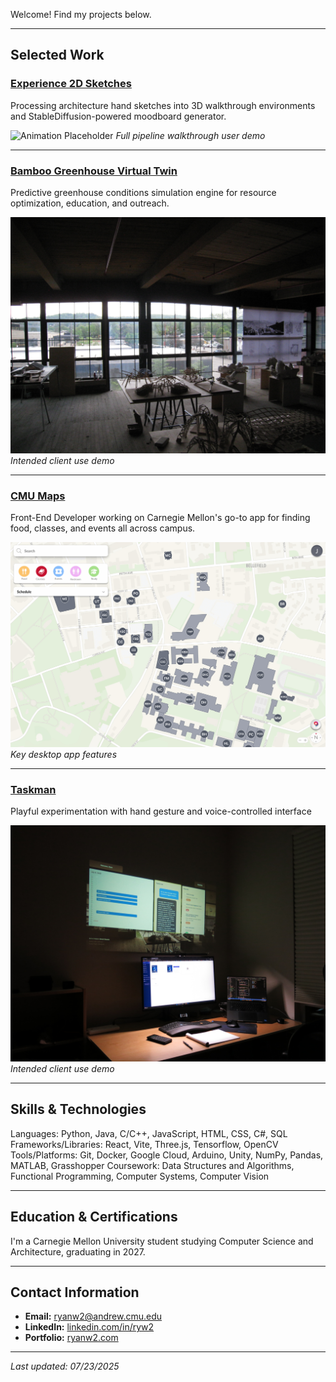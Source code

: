 Welcome! Find my projects below.

---

## Selected Work

### [Experience 2D Sketches](https://github.com/ryanw-2/w2)
Processing architecture hand sketches into 3D walkthrough environments and StableDiffusion-powered moodboard generator.

![Animation Placeholder](w2-placeholder.jpg)
*Full pipeline walkthrough user demo*

---

### [Bamboo Greenhouse Virtual Twin](https://github.com/ryanw-2/sankofa_twin)
Predictive greenhouse conditions simulation engine for resource optimization, education, and outreach.

![Animation Placeholder](sankofa-placeholder.JPG)
*Intended client use demo*

---

### [CMU Maps](https://github.com/ScottyLabs/cmumaps)
Front-End Developer working on Carnegie Mellon's go-to app for finding food, classes, and events all across campus.

![Animation Placeholder](cmumaps-demo.gif)
*Key desktop app features*

---

### [Taskman](https://github.com/ryanw-2/taskman)
Playful experimentation with hand gesture and voice-controlled interface

![Animation Placeholder](taskman-hero.JPG)
*Intended client use demo*

---

## Skills & Technologies

Languages: Python, Java, C/C++, JavaScript, HTML, CSS, C#, SQL
Frameworks/Libraries: React, Vite, Three.js, Tensorflow, OpenCV
Tools/Platforms: Git, Docker, Google Cloud, Arduino, Unity, NumPy, Pandas, MATLAB, Grasshopper
Coursework: Data Structures and Algorithms, Functional Programming, Computer Systems, Computer Vision

---

## Education & Certifications

I'm a Carnegie Mellon University student studying Computer Science and Architecture, graduating in 2027.

---

## Contact Information

- **Email:** [ryanw2@andrew.cmu.edu](mailto:ryanw2@andrew.cmu.edu)
- **LinkedIn:** [linkedin.com/in/ryw2](https://linkedin.com/in/ryw2)
- **Portfolio:** [ryanw2.com](https://ryanw2.com)

---

*Last updated: 07/23/2025*
